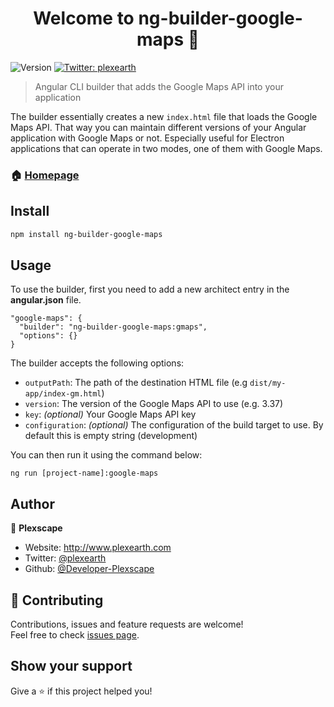 <h1 align="center">Welcome to ng-builder-google-maps 👋</h1>
<p>
  <img alt="Version" src="https://img.shields.io/badge/version-1.0.4-blue.svg?cacheSeconds=2592000" />
  <a href="https://twitter.com/plexearth" target="_blank">
    <img alt="Twitter: plexearth" src="https://img.shields.io/twitter/follow/plexearth.svg?style=social" />
  </a>
</p>

> Angular CLI builder that adds the Google Maps API into your application

The builder essentially creates a new `index.html` file that loads the Google Maps API. That way you can maintain different versions of your Angular application with Google Maps or not. Especially useful for Electron applications that can operate in two modes, one of them with Google Maps.

### 🏠 [Homepage](https://github.com/Developer-Plexscape/ng-builder-google-maps)

## Install

```sh
npm install ng-builder-google-maps
```

## Usage

To use the builder, first you need to add a new architect entry in the **angular.json** file.

```
"google-maps": {
  "builder": "ng-builder-google-maps:gmaps",
  "options": {}
}
```

The builder accepts the following options:

- `outputPath`: The path of the destination HTML file (e.g `dist/my-app/index-gm.html`)
- `version`: The version of the Google Maps API to use (e.g. 3.37)
- `key`: *(optional)* Your Google Maps API key
- `configuration`: *(optional)* The configuration of the build target to use. By default this is empty string (development)

You can then run it using the command below:

`ng run [project-name]:google-maps`

## Author

👤 **Plexscape**

* Website: http://www.plexearth.com
* Twitter: [@plexearth](https://twitter.com/plexearth)
* Github: [@Developer-Plexscape](https://github.com/Developer-Plexscape)

## 🤝 Contributing

Contributions, issues and feature requests are welcome!<br />Feel free to check [issues page](https://github.com/Developer-Plexscape/ng-builder-google-maps/issues). 

## Show your support

Give a ⭐️ if this project helped you!
